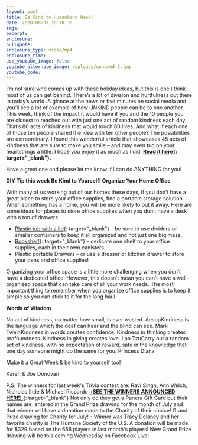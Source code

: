 ```yaml
---
layout: post
title: Be Kind to Humankind Week!
date: 2020-08-31 16:20:30
tags:
excerpt:
enclosure:
pullquote:
enclosure_type: video/mp4
enclosure_time:
use_youtube_image: false
youtube_alternate_image: /uploads/unnamed-5.jpg
youtube_code:
---
```


I’m not sure who comes up with these holiday ideas, but this is one I think most of us can get behind. There’s a lot of division and hurtfulness out there in today’s world. A glance at the news or five minutes on social media and you’ll see a lot of example of how UNKIND people can be to one another. This week, think of the impact it would have if you and the 10 people you are closest to reached out with just one act of random kindness each day. That’s 80 acts of kindness that would touch 80 lives. And what if each one of those ten people shared the idea with ten other people? The possibilities are extraordinary. I found this wonderful article that showcases 45 acts of kindness that are sure to make you smile – and may even tug on your heartstrings a little. I hope you enjoy it as much as I did.&nbsp;**[Read it here](https://t.e2ma.net/click/ic9nzc/y0qeoac/qi7oii){: target="_blank"}.**

Have a great one and please let me know if I can do ANYTHING for you\!

**DIY Tip this week Be Kind to Yourself\! Organize Your Home Office**

With many of us working out of our homes these days, If you don’t have a great place to store your office supplies, find a portable storage solution. When something has a home, you will be more likely to put it away. Here are some ideas for places to store office supplies when you don’t have a desk with a ton of drawers:&nbsp;

* [Plastic tub with a lid](https://t.e2ma.net/click/ic9nzc/y0qeoac/6a8oii){: target="_blank"}&nbsp;– be sure to use dividers or smaller containers to keep it all organized and not just one big mess.&nbsp;
* [Bookshelf](https://t.e2ma.net/click/ic9nzc/y0qeoac/m38oii){: target="_blank"}&nbsp;– dedicate one shelf to your office supplies, each in their own canisters.
* Plastic portable Drawers – or use a dresser or kitchen drawer to store your pens and office supplies\!

Organizing your office space is a little more challenging when you don’t have a dedicated office. However, this doesn’t mean you can’t have a well-organized space that can take care of all your work needs. The most important thing to remember when you organize office supplies is to keep it simple so you can stick to it for the long haul.

**Words of Wisdom&nbsp;**

No act of kindness, no matter how small, is ever wasted. AesopKindness is the language which the deaf can hear and the blind can see. Mark TwainKindness in words creates confidence. Kindness in thinking creates profoundness. Kindness in giving creates love. Lao TzuCarry out a random act of kindness, with no expectation of reward, safe in the knowledge that one day someone might do the same for you. Princess Diana

Make it a Great Week & be kind to yourself too\!&nbsp;

Karen & Joe Donovan

P.S. The winners for last week's Trivia contest are: Ravi Singh, Ann Welch, Nicholas Ihde & Michael Riccardo &nbsp;[(**SEE THE WINNERS ANNOUNCED HERE**)&nbsp;](https://t.e2ma.net/click/ic9nzc/y0qeoac/2v9oii){: target="_blank"}&nbsp;Not only do they get a Panera Gift Card but their names are&nbsp; entered in the Grand Prize drawing for the month of July and that winner will have a donation made to the Charity of their choice\! Grand Prize drawing for Charity for July\! - Winner was Tracy Delaney and her favorite charity is The Humane Society of the U.S. A donation will be made for $329 based on the 658 players in last month's players\! New Grand Prize drawing will be this coming Wednesday on Facebook Live\!&nbsp;